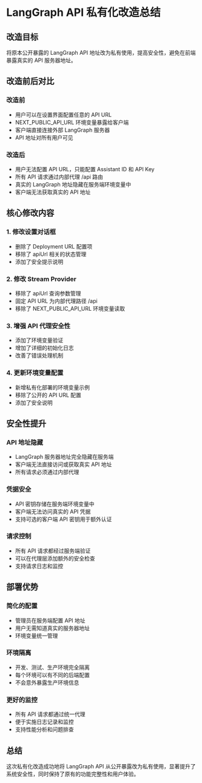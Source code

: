 # LangGraph API 私有化改造总结

## 改造目标

将原本公开暴露的 LangGraph API 地址改为私有使用，提高安全性，避免在前端暴露真实的 API 服务器地址。

## 改造前后对比

### 改造前
- 用户可以在设置界面配置任意的 API URL
- NEXT_PUBLIC_API_URL 环境变量暴露给客户端
- 客户端直接连接外部 LangGraph 服务器
- API 地址对所有用户可见

### 改造后
- 用户无法配置 API URL，只能配置 Assistant ID 和 API Key
- 所有 API 请求通过内部代理 /api 路由
- 真实的 LangGraph 地址隐藏在服务端环境变量中
- 客户端无法获取真实的 API 地址

## 核心修改内容

### 1. 修改设置对话框
- 删除了 Deployment URL 配置项
- 移除了 apiUrl 相关的状态管理
- 添加了安全提示说明

### 2. 修改 Stream Provider
- 移除了 apiUrl 查询参数管理
- 固定 API URL 为内部代理路径 /api
- 移除了 NEXT_PUBLIC_API_URL 环境变量读取

### 3. 增强 API 代理安全性
- 添加了环境变量验证
- 增加了详细的初始化日志
- 改善了错误处理机制

### 4. 更新环境变量配置
- 新增私有化部署的环境变量示例
- 移除了公开的 API URL 配置
- 添加了安全说明

## 安全性提升

### API 地址隐藏
- LangGraph 服务器地址完全隐藏在服务端
- 客户端无法直接访问或获取真实 API 地址
- 所有请求必须通过内部代理

### 凭据安全
- API 密钥存储在服务端环境变量中
- 客户端无法访问真实的 API 凭据
- 支持可选的客户端 API 密钥用于额外认证

### 请求控制
- 所有 API 请求都经过服务端验证
- 可以在代理层添加额外的安全检查
- 支持请求日志和监控

## 部署优势

### 简化的配置
- 管理员在服务端配置 API 地址
- 用户无需知道真实的服务器地址
- 环境变量统一管理

### 环境隔离
- 开发、测试、生产环境完全隔离
- 每个环境可以有不同的后端配置
- 不会意外暴露生产环境信息

### 更好的监控
- 所有 API 请求都通过统一代理
- 便于实施日志记录和监控
- 支持性能分析和问题排查

## 总结

这次私有化改造成功地将 LangGraph API 从公开暴露改为私有使用，显著提升了系统安全性，同时保持了原有的功能完整性和用户体验。